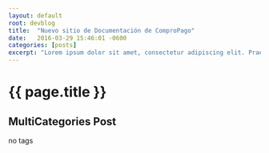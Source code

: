 ```yaml
---
layout: default
root: devblog
title:  "Nuevo sitio de Documentación de ComproPago"
date:   2016-03-29 15:46:01 -0600
categories: [posts]
excerpt: "Lorem ipsum dolor sit amet, consectetur adipiscing elit. Praesent metus orci, gravida congue augue ac, ultricies semper orci. Suspendisse at dui aliquam nunc commodo pulvinar vitae eu arcu. Proin eu egestas nisi, et scelerisque nisl. Donec commodo mi a viverra tincidunt. Integer porttitor odio eu est auctor vestibulum. Pellentesque mattis consectetur augue dignissim semper. Sed euismod ipsum a felis euismod pulvinar. Suspendisse venenatis est sed elit ornare sollicitudin nec at neque."
---
```


# {{ page.title }}

## MultiCategories Post

no tags